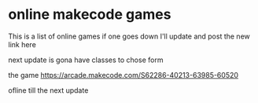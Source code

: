 # online makecode games

This is a list of online games if one goes down I'll update and post the new link here 

next update is gona have classes to chose form 

the game
https://arcade.makecode.com/S62286-40213-63985-60520

ofline till the next update 
